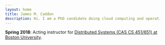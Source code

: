 ```yaml
---
layout: home
title: James M. Cadden 
description: Hi. I am a PhD candidate doing cloud computing and operating system research at Boston University.
---
```


**Spring 2018**: Acting instructor for [Distributed Systems (CAS CS 451/651) at Boston University](cs451).

